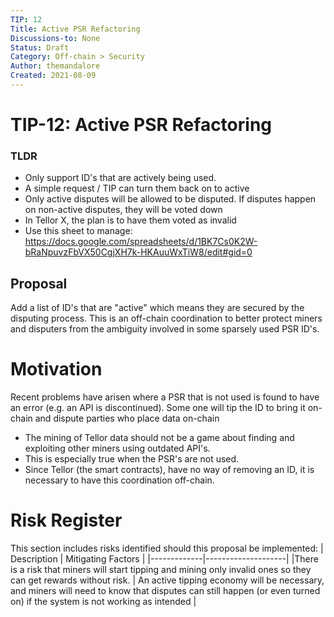 ```yaml
---
TIP: 12
Title: Active PSR Refactoring
Discussions-to: None
Status: Draft
Category: Off-chain > Security
Author: themandalore
Created: 2021-08-09
---
```


# TIP-12: Active PSR Refactoring

### TLDR
* Only support ID's that are actively being used. 
* A simple request / TIP can turn them back on to active
* Only active disputes will be allowed to be disputed.  If disputes happen on non-active disputes, they will be voted down
* In Tellor X, the plan is to have them voted as invalid
* Use this sheet to manage: https://docs.google.com/spreadsheets/d/1BK7Cs0K2W-bRaNpuvzFbVX50CgjXH7k-HKAuuWxTiW8/edit#gid=0

## Proposal
Add a list of ID's that are "active" which means they are secured by the disputing process.  This is an off-chain coordination to better protect miners and disputers from the ambiguity involved in some sparsely used PSR ID's. 


# Motivation
Recent problems have arisen where a PSR that is not used is found to have an error (e.g. an API is discontinued).  Some one will tip the ID to bring it on-chain and dispute parties who place data on-chain
 * The mining of Tellor data should not be a game about finding and exploiting other miners using outdated API's.  
 * This is especially true when the PSR's are not used.  
 * Since Tellor (the smart contracts), have no way of removing an ID, it is necessary to have this coordination off-chain. 

# Risk Register
This section includes risks identified should this proposal be implemented:
| Description | Mitigating Factors |
|-------------|--------------------|
|There is a risk that miners will start tipping and mining only invalid ones so they can get rewards without risk. | An active tipping economy will be necessary, and miners will need to know that disputes can still happen (or even turned on) if the system is not working as intended |

